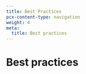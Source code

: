 ```yaml
---
title: Best Practices
pcx-content-type: navigation
weight: 4
meta:
  title: Best practices
---
```


# Best practices

<DirectoryListing path="/best-practices"/>
